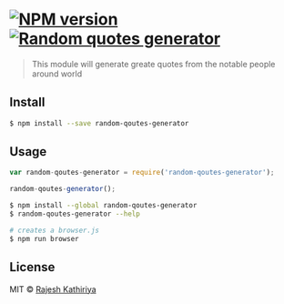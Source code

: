 #  [![NPM version][npm-image]][npm-url] [![Random quotes generator][travis-image]][travis-url]

> This module will generate greate quotes from the notable people around world


## Install

```sh
$ npm install --save random-qoutes-generator
```


## Usage

```js
var random-qoutes-generator = require('random-qoutes-generator');

random-qoutes-generator();
```

```sh
$ npm install --global random-qoutes-generator
$ random-qoutes-generator --help
```

```sh
# creates a browser.js
$ npm run browser
```


## License

MIT © [Rajesh Kathiriya](github.com/rajpatel507)


[npm-url]: https://npmjs.org/package/random-qoutes-generator
[npm-image]: https://badge.fury.io/js/random-qoutes-generator.svg
[travis-url]: https://travis-ci.org/rajpatel507/random-qoutes-generator
[travis-image]: https://travis-ci.org/rajpatel507/random-qoutes-generator.svg?branch=master
[daviddm-url]: https://david-dm.org/rajpatel507/random-qoutes-generator.svg?theme=shields.io
[daviddm-image]: https://david-dm.org/rajpatel507/random-qoutes-generator
